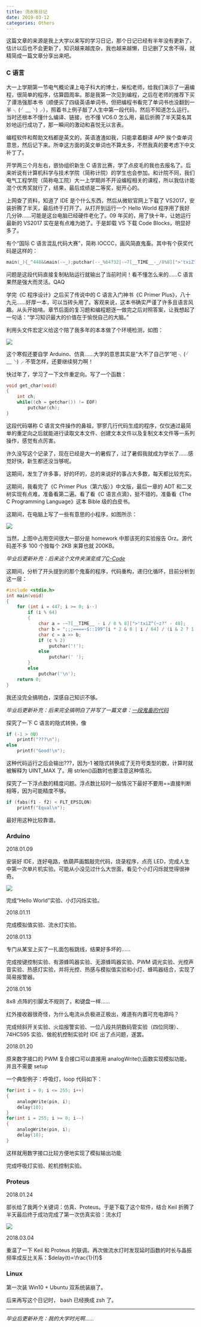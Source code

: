 ```yaml
---
title: 流水账日记
date: 2019-03-12
categories: Others
---
```


这篇文章的来源是我上大学以来写的学习日记，那个日记已经有半年没有更新了，估计以后也不会更新了，知识越来越庞杂，我也越来越懒，日记删了又舍不得，就精简成一篇文章分享出来吧。

### C 语言

大一上学期第一节电气概论课上电子科大的博士，柴松老师，给我们演示了一遍编程，很简单的程序，估算圆周率。那是我第一次见到编程，之后在老师的推荐下买了谭浩强那本书（顺便买了四级英语单词书，但把编程书看完了单词书也没翻到一半 ╮(╯﹏╰)╭），照着书上例子敲了人生中第一段代码，然后不知道怎么运行。当时还根本不懂什么编译、链接，也不懂 VC6.0 怎么用，最后折腾了半天莫名其妙地运行成功了，那一瞬间的激动和喜悦无以言表。

编程软件和帮助文档都是英文的，英语渣渣如我，只能拿着翻译 APP 挨个查单词意思，然后记下来。所幸这方面的英文单词也不算太多，不然我真的要考虑下中文补丁了。

开学两三个月左右，嵌协组织新生 C 语言比赛，学了点皮毛的我也去报名了。后来听说有计算机科学与技术学院（简称计院）的学生也会参加。和计院不同，我们电气工程学院（简称电工院）大一上学期并不开设编程相关的课程，所以我估计能混个优秀奖就行了，结果，最后成绩是二等奖，挺开心的。

上网查了资料，知道了 IDE 是个什么东西，然后从微软官网上下载了 VS2017，安装折腾了半天，最后终于打开了。从打开到运行一个 Hello World 程序用了我好几分钟……可能是这台电脑已经硬件老化了。09 年买的，用了快十年，让她运行最新的 VS2017 实在是有点难为她了。于是卸载 VS 下载 Code Blocks，明显好多了。

有个“国际 C 语言混乱代码大赛”，简称 IOCCC，画风简直鬼畜。其中有个获奖代码是这样的：

```c
main(_){_^448&&main(-~_);putchar(--_%64?32|-~7[__TIME__-_/8%8][">'txiZ^(~z?"-48]>>";;;====~$::199"[_*2&8|_/64]/(_&2?1:8)%8&1:10);}
```

问题是这段代码直接复制粘贴运行就输出了当前时间！看不懂怎么来的……C 语言果然是强大而灵活。QAQ

学完《C 程序设计》之后买了传说中的 C 语言入门神书《C Primer Plus》，八十九元……好厚一本，可以当砖头用了。客观来说，这本书确实严谨了许多且语言风趣。从头开始啃。章节后面的复习题和编程题逐一做完之后对照答案，让我想起了一句话：“学习知识最大的价值在于愉悦自己的大脑。”

利用头文件宏定义给这个陪了我多年的本本做了个环境检测，如图：

![](流水账日记/1.png)

这个寒假还要自学 Arduino、仿真……大学的意思其实是“大不了自己学”吧 ╮(╯﹏╰)╭ 不管怎样，还要继续努力啊！

快过年了，学习了一下文件重定向。写了一个函数：

```c
void get_char(void)
{
    int ch;
    while((ch = getchar()) != EOF)
        putchar(ch);
}
```

这段代码堪称 C 语言文件操作的鼻祖，寥寥几行代码生成的程序，仅仅通过最简单的重定向之后就能进行读取文本文件、创建文本文件以及复制文本文件等一系列操作，感觉有点厉害。

许久没写这个记录了，现在已经是大一的暑假了，过了暑假我就成为学长了……感觉好快，新生都还没当够呢。

这期间，发生了许多事，好的坏的，总的来说好的事占大多数，每天都比较充实。

这期间，我看完了《C Primer Plus（第六版）》中文版，最后一章的 ADT 和二叉树实现有点难，准备看第二遍。看了看《C 语言点滴》，挺不错的。准备看《The C Programming Language》这本 Bible 级的白皮书。

这期间，在电脑上写了一些有意思的小程序，如图所示：

![](流水账日记/2.png)

当然，上图中占用空间很大一部分是 homework 中那该死的实验报告 Orz。源代码差不多 100 个按每个 2KB 来算也就 200KB。

_毕业后更新补充：后来这个文件夹演变成了[C-Code](https://github.com/chen-qingyu/C-Code)_

这期间，分析了开头提到的那个鬼畜的程序，代码重构，递归化循环，目前分析到这一层：

```c
#include <stdio.h>
int main(void)
{
    for (int i = 447; i >= 0; i--)
        if (i % 64)
        {
            char a = -~7[__TIME__ - i / 8 % 8][">'txiZ^(~z?" - 48];
            char b = ";;;====~$::199"[i * 2 & 8 | i / 64] / (i & 2 ? 1 : 8) % 8;
            char c = a >> b;
            if (c % 2)
                putchar('!');
            else
                putchar(' ');
        }
        else
            putchar('\n');
    return 0;
}
```

我还没完全搞明白，深感自己知识不够。

_毕业后更新补充：后来完全搞明白了并写了一篇文章：[一段鬼畜的代码](https://zhuanlan.zhihu.com/p/60607289)_

探究了一下 C 语言的隐式转换，像

```c
if (-1 > 0U)
    printf("???\n");
else
    printf("Good!\n");
```

这种代码运行之后会输出???，因为-1 被隐式转换成了无符号类型的数，计算时就被解释为 UINT_MAX 了。用 strlen()函数时也要注意这种情况。

探究了一下浮点数的精度问题。浮点数比较时一般情况下最好不要用==直接判断相等，因为可能精度不够。

```c
if (fabs(f1 - f2) < FLT_EPSILON)
    printf("Equal\n");
```

最好用这种比较靠谱。

### Arduino

2018.01.09

安装好 IDE，连好电路，依葫芦画瓢敲完代码，烧录程序，点亮 LED，完成人生中第一次单片机实验。可能从小没见过什么大世面，看见个小灯闪烁就觉得很神奇。

![](流水账日记/3.png)

完成“Hello World”实验、小灯闪烁实验。

2018.01.11

完成模拟值实验、流水灯实验。

2018.01.13

专门从某宝上买了一扎面包板跳线，结果好多坏的……

完成按键控制实验、有源蜂鸣器实验、无源蜂鸣器实验、PWM 调光实验、光控声音实验、热感灯实验，并将光控、热感与模拟值实验和小灯、蜂鸣器结合，实现了简易报警器。

2018.01.16

8x8 点阵的引脚太不规则了，和键盘一样……

红外接收器很奇怪，为什么电流从负极进正极出，难道有内置可充电源吗？

完成倾斜开关实验、火焰报警实验、一位八段共阴数码管实验（四位同理）、74HC595 实验、做舵机控制实验时 IDE 出了点问题，遂罢。

2018.01.20

原来数字接口的 PWM 复合接口可以直接用 analogWrite();函数实现模拟功能，并且不需要 setup

一个典型例子：呼吸灯，loop 代码如下：

```c
for(int i = 0; i <= 255; i++)
{
    analogWrite(pin, i);
    delay(10);
}
for(int i = 255; i >= 0; i--)
{
    analogWrite(pin, i);
    delay(10);
}
```

这样就用数字接口比较方便地实现了模拟输出功能

完成呼吸灯实验、舵机控制实验。

### Proteus

2018.01.24

部长给了我两个关键词：仿真、Proteus。于是下载了这个软件，结合 Keil 折腾了半天最后终于成功完成了第一次仿真实验：流水灯

![](流水账日记/4.png)

2018.03.04

重温了一下 Keil 和 Proteus 的联调。再次做流水灯时发现延时函数的时长与晶振频率成反比关系：$delay(t)∝\frac{1}{f}$

### Linux

第一次装 Win10 + Ubuntu 双系统装崩了。

后来再写这个日记时， bash 已经换成 zsh 了。

---

_毕业后更新补充：我的大学时光啊……_
